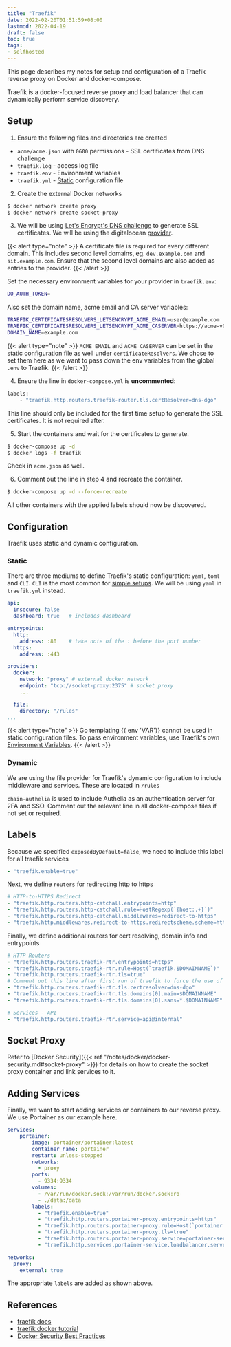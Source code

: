 ```yaml
---
title: "Traefik"
date: 2022-02-20T01:51:59+08:00
lastmod: 2022-04-19
draft: false
toc: true
tags:
- selfhosted
---
```


This page describes my notes for setup and configuration of a Traefik reverse
proxy on Docker and docker-compose.

Traefik is a docker-focused reverse proxy and load balancer that can dynamically
perform service discovery.

## Setup
1. Ensure the following files and directories are created
- `acme/acme.json` with `0600` permissions - SSL certificates from DNS challenge
- `traefik.log` - access log file
- `traefik.env` - Environment variables
- `traefik.yml` - [Static](#static) configuration file

2. Create the external Docker networks

```bash
$ docker network create proxy
$ docker network create socket-proxy
```

3. We will be using [Let's Encrypt's DNS
   challenge](https://letsencrypt.org/docs/challenge-types/) to generate SSL
   certificates. We will be using the digitalocean
   [provider](https://doc.traefik.io/traefik/https/acme/#providers).

{{< alert type="note" >}}
A certificate file is required for every different domain. This includes second
level domains, eg. `dev.example.com` and `sit.example.com`. Ensure that the
second level domains are also added as entries to the provider.
{{< /alert >}}

Set the necessary environment variables for your provider in `traefik.env`:

```bash
DO_AUTH_TOKEN=
```

Also set the domain name, acme email and CA server variables:

```bash
TRAEFIK_CERTIFICATESRESOLVERS_LETSENCRYPT_ACME_EMAIL=user@example.com
TRAEFIK_CERTIFICATESRESOLVERS_LETSENCRYPT_ACME_CASERVER=https://acme-v02.api.letsencrypt.org/directory
DOMAIN_NAME=example.com
```

{{< alert type="note" >}}
`ACME_EMAIL` and `ACME_CASERVER` can be set in the static configuration file as
well under `certificateResolvers`. We chose to set them here as we want to pass
down the env variables from the global `.env` to Traefik.
{{< /alert >}}

4. Ensure the line in `docker-compose.yml` is **uncommented**:

```bash
labels:
	- "traefik.http.routers.traefik-router.tls.certResolver=dns-dgo"
```

This line should only be included for the first time setup to generate the SSL
certificates. It is not required after.

5. Start the containers and wait for the certificates to generate.

```bash
$ docker-compose up -d
$ docker logs -f traefik
```

Check in `acme.json` as well.

6. Comment out the line in step 4 and recreate the container.

```bash
$ docker-compose up -d --force-recreate
```

All other containers with the applied labels should now be discovered.

## Configuration
Traefik uses static and dynamic configuration.

### Static
There are three mediums to define Traefik's static configuration: `yaml`, `toml` and `CLI`. `CLI` is the most common for [simple setups](https://doc.traefik.io/traefik/user-guides/docker-compose/basic-example/). We will be using `yaml` in `traefik.yml` instead.

```yaml
api:
  insecure: false
  dashboard: true   # includes dashboard

entrypoints:
  http:
    address: :80    # take note of the : before the port number
  https:
    address: :443

providers:
  docker:
    network: "proxy" # external docker network
    endpoint: "tcp://socket-proxy:2375" # socket proxy
    ...

  file:
    directory: "/rules"
...
```

{{< alert type="note" >}}
Go templating {{ env 'VAR'}} cannot be used in static configuration files. To
pass environment variables, use Traefik's own [Environment
Variables](https://doc.traefik.io/traefik/reference/static-configuration/env/).
{{< /alert >}}

### Dynamic

We are using the file provider for Traefik's dynamic configuration to include
middleware and services. These are located in `/rules`

`chain-authelia` is used to include Authelia as an authentication server for
2FA and SSO. Comment out the relevant line in all docker-compose files if not
set or required.

## Labels

Because we specified `exposedByDefault=false`, we need to include this label for
all traefik services

```yaml
- "traefik.enable=true"
```

Next, we define `routers` for redirecting http to https

```yaml
# HTTP-to-HTTPS Redirect
- "traefik.http.routers.http-catchall.entrypoints=http"
- "traefik.http.routers.http-catchall.rule=HostRegexp(`{host:.+}`)"
- "traefik.http.routers.http-catchall.middlewares=redirect-to-https"
- "traefik.http.middlewares.redirect-to-https.redirectscheme.scheme=https"
```

Finally, we define additional routers for cert resolving, domain info and entrypoints

```yaml
# HTTP Routers
- "traefik.http.routers.traefik-rtr.entrypoints=https"
- "traefik.http.routers.traefik-rtr.rule=Host(`traefik.$DOMAINNAME`)"
- "traefik.http.routers.traefik-rtr.tls=true"
# Comment out this line after first run of traefik to force the use of wildcard certs
- "traefik.http.routers.traefik-rtr.tls.certresolver=dns-dgo"
- "traefik.http.routers.traefik-rtr.tls.domains[0].main=$DOMAINNAME"
- "traefik.http.routers.traefik-rtr.tls.domains[0].sans=*.$DOMAINNAME"

# Services - API
- "traefik.http.routers.traefik-rtr.service=api@internal"
```

## Socket Proxy

Refer to [Docker Security]({{< ref
"/notes/docker/docker-security.md#socket-proxy" >}}) for details on how to
create the socket proxy container and link services to it.

## Adding Services

Finally, we want to start adding services or containers to our reverse proxy. We
use Portainer as our example here.

```yaml
services:
	portainer:
		image: portainer/portainer:latest
		container_name: portainer
		restart: unless-stopped
		networks:
		  - proxy
		ports:
		  - 9334:9334
		volumes:
		  - /var/run/docker.sock:/var/run/docker.sock:ro
		  - ./data:/data
		labels:
		  - "traefik.enable=true"
		  - "traefik.http.routers.portainer-proxy.entrypoints=https"
		  - "traefik.http.routers.portainer-proxy.rule=Host(`portainer.$DOMAINNAME`)"
		  - "traefik.http.routers.portainer-proxy.tls=true"
		  - "traefik.http.routers.portainer-proxy.service=portainer-service"
		  - "traefik.http.services.portainer-service.loadbalancer.server.port=9334"

networks:
  proxy:
    external: true
```

The appropriate `labels` are added as shown above.

## References
- [traefik docs](https://doc.traefik.io/traefik/user-guides/docker-compose/acme-dns/)
- [traefik docker tutorial](https://www.smarthomebeginner.com/traefik-2-docker-tutorial/)
- [Docker Security Best Practices](https://www.smarthomebeginner.com/traefik-docker-security-best-practices/#9_Use_a_Docker_Socket_Proxy)
